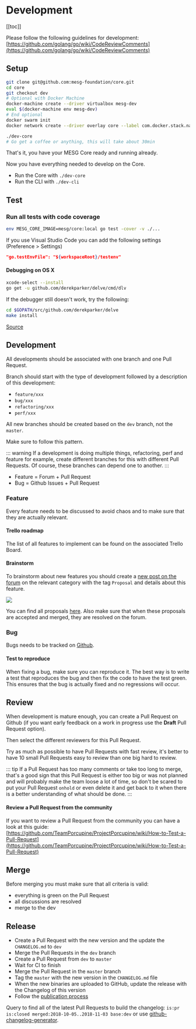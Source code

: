 # Development

[[toc]]

Please follow the following guidelines for development:
[https://github.com/golang/go/wiki/CodeReviewComments](https://github.com/golang/go/wiki/CodeReviewComments)

## Setup

```bash
git clone git@github.com:mesg-foundation/core.git
cd core
git checkout dev
# Optional with Docker Machine
docker-machine create --driver virtualbox mesg-dev
eval $(docker-machine env mesg-dev)
# End optional
docker swarm init
docker network create --driver overlay core --label com.docker.stack.namespace=core

./dev-core
# Go get a coffee or anything, this will take about 30min
```

That's it, you have your MESG Core ready and running already.

Now you have everything needed to develop on the Core.

- Run the Core with `./dev-core`
- Run the CLI with `./dev-cli`

## Test

### Run all tests with code coverage

```bash
env MESG_CORE_IMAGE=mesg/core:local go test -cover -v ./...
```

If you use Visual Studio Code you can add the following settings (Preference > Settings)

```json
"go.testEnvFile": "${workspaceRoot}/testenv"
```

#### Debugging on OS X

```bash
xcode-select --install
go get -u github.com/derekparker/delve/cmd/dlv
```

If the debugger still doesn't work, try the following:

```bash
cd $GOPATH/src/github.com/derekparker/delve
make install
```

[Source](https://github.com/derekparker/delve/blob/master/Documentation/installation/osx/install.md)


## Development

All developments should be associated with one branch and one Pull Request.

Branch should start with the type of development followed by a description of this development:
- `feature/xxx`
- `bug/xxx`
- `refactoring/xxx`
- `perf/xxx`

All new branches should be created based on the `dev` branch, not the `master`.

Make sure to follow this pattern.

::: warning
If a development is doing multiple things, refactoring, perf and feature for example, create different branches for this with different Pull Requests. Of course, these branches can depend one to another.
:::

- Feature = Forum + Pull Request
- Bug = Github Issues + Pull Request

### Feature

Every feature needs to be discussed to avoid chaos and to make sure that they are actually relevant.

#### Trello roadmap

The list of all features to implement can be found on the associated Trello Board.

<TrelloBoard url="https://trello.com/b/oCIB1aEo/mesg-development-roadmap" title="Development Roadmap" />

#### Brainstorm

To brainstorm about new features you should create a [new post on the forum](https://forum.mesg.com) on the relevant category with the tag `Proposal` and details about this feature.

<img src="/proposal.png">

You can find all proposals [here](https://forum.mesg.com/tags/proposal). Also make sure that when these proposals are accepted and merged, they are resolved on the forum.

### Bug

Bugs needs to be tracked on [Github](https://github.com/mesg-foundation/core/issues/new?labels=bug&title=Describe%20your%20bug&body=How%20to%20reproduce%20it).

#### Test to reproduce

When fixing a bug, make sure you can reproduce it. The best way is to write a test that reproduces the bug and then fix the code to have the test green. This ensures that the bug is actually fixed and no regressions will occur.

## Review

When development is mature enough, you can create a Pull Request on Github (if you want early feedback on a work in progress use the **Draft** Pull Request option).

Then select the different reviewers for this Pull Request.

Try as much as possible to have Pull Requests with fast review, it's better to have 10 small Pull Requests easy to review than one big hard to review.

::: tip
If a Pull Request has too many comments or take too long to merge, that's a good sign that this Pull Request is either too big or was not planned and will probably make the team loose a lot of time, so don't be scared to put your Pull Request `onhold` or even delete it and get back to it when there is a better understanding of what should be done.
:::

#### Review a Pull Request from the community

If you want to review a Pull Request from the community you can have a look at this guide: 
[https://github.com/TeamPorcupine/ProjectPorcupine/wiki/How-to-Test-a-Pull-Request](https://github.com/TeamPorcupine/ProjectPorcupine/wiki/How-to-Test-a-Pull-Request)

## Merge

Before merging you must make sure that all criteria is valid:
- everything is green on the Pull Request
- all discussions are resolved
- merge to the dev

## Release

- Create a Pull Request with the new version and the update the `CHANGELOG.md` to `dev`
- Merge the Pull Requests in the `dev` branch
- Create a Pull Request from `dev` to `master`
- Wait for CI to finish
- Merge the Pull Request in the `master` branch
- Tag the `master` with the new version in the `CHANGELOG.md` file
- When the new binaries are uploaded to GitHub, update the release with the Changelog of this version
- Follow the [publication process](/marketing/#software-release)

Query to find all of the latest Pull Requests to build the changelog: `is:pr is:closed merged:2018-10-05..2018-11-03 base:dev` or use [github-changelog-generator](https://github.com/github-changelog-generator/github-changelog-generator).
